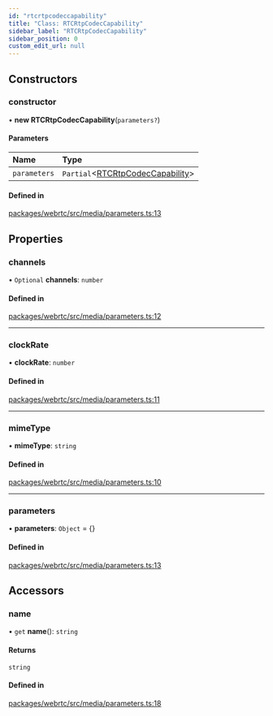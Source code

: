 ```yaml
---
id: "rtcrtpcodeccapability"
title: "Class: RTCRtpCodecCapability"
sidebar_label: "RTCRtpCodecCapability"
sidebar_position: 0
custom_edit_url: null
---
```


## Constructors

### constructor

• **new RTCRtpCodecCapability**(`parameters?`)

#### Parameters

| Name | Type |
| :------ | :------ |
| `parameters` | `Partial`<[RTCRtpCodecCapability](rtcrtpcodeccapability.md)\> |

#### Defined in

[packages/webrtc/src/media/parameters.ts:13](https://github.com/shinyoshiaki/werift-webrtc/blob/9b072fd/packages/webrtc/src/media/parameters.ts#L13)

## Properties

### channels

• `Optional` **channels**: `number`

#### Defined in

[packages/webrtc/src/media/parameters.ts:12](https://github.com/shinyoshiaki/werift-webrtc/blob/9b072fd/packages/webrtc/src/media/parameters.ts#L12)

___

### clockRate

• **clockRate**: `number`

#### Defined in

[packages/webrtc/src/media/parameters.ts:11](https://github.com/shinyoshiaki/werift-webrtc/blob/9b072fd/packages/webrtc/src/media/parameters.ts#L11)

___

### mimeType

• **mimeType**: `string`

#### Defined in

[packages/webrtc/src/media/parameters.ts:10](https://github.com/shinyoshiaki/werift-webrtc/blob/9b072fd/packages/webrtc/src/media/parameters.ts#L10)

___

### parameters

• **parameters**: `Object` = {}

#### Defined in

[packages/webrtc/src/media/parameters.ts:13](https://github.com/shinyoshiaki/werift-webrtc/blob/9b072fd/packages/webrtc/src/media/parameters.ts#L13)

## Accessors

### name

• `get` **name**(): `string`

#### Returns

`string`

#### Defined in

[packages/webrtc/src/media/parameters.ts:18](https://github.com/shinyoshiaki/werift-webrtc/blob/9b072fd/packages/webrtc/src/media/parameters.ts#L18)
